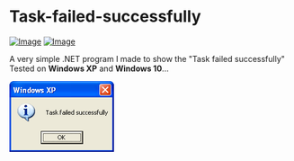 # Task-failed-successfully

[![Image](https://img.shields.io/badge/Download-V1.0-success?style=for-the-badge)](https://github.com/Basicprogrammer10/Task-failed-successfully/releases/download/1.0.0/WinXP2.exe) [![Image](https://img.shields.io/badge/.NET-V3.5+-informational?style=for-the-badge)](https://dotnet.microsoft.com/)

A very simple .NET program I made to show the "Task failed successfully"<br>
Tested on **Windows XP** and **Windows 10**...<br>

![Image](https://raw.githubusercontent.com/Basicprogrammer10/Task-failed-successfully/main/img/Image.png)
